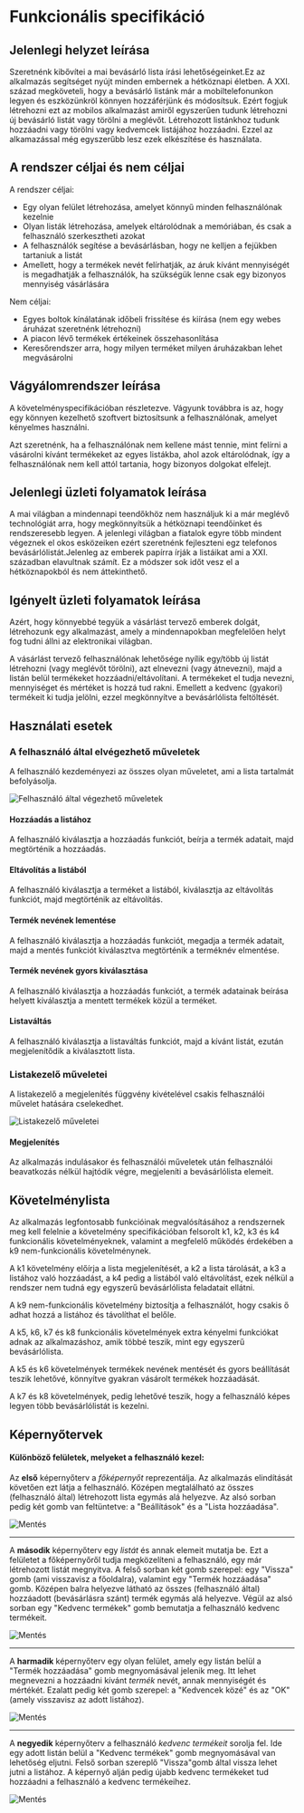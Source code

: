 # Funkcionális specifikáció

## Jelenlegi helyzet leírása

Szeretnénk kibővítei a mai bevásárló lista írási lehetőségeinket.Ez az alkalmazás segítséget nyújt minden embernek a hétköznapi életben.
A XXI. század megköveteli, hogy a bevásárló listánk már a mobiltelefonunkon legyen és eszközünkröl könnyen hozzáférjünk és módosítsuk.
Ezért fogjuk létrehozni ezt az mobilos alkalmazást amiről egyszerűen tudunk létrehozni új bevásárló listát vagy törölni a meglévőt. 
Létrehozott listánkhoz tudunk hozzáadni vagy törölni vagy kedvemcek listájához hozzáadni.
Ezzel az alkamazással még egyszerűbb lesz ezek elkészítése és használata.

## A rendszer céljai és nem céljai

A rendszer céljai:
- Egy olyan felület létrehozása, amelyet könnyű minden felhasználónak kezelnie
- Olyan listák létrehozása, amelyek eltárolódnak a memóriában, és csak a felhasználó szerkesztheti azokat
- A felhasználók segítése a bevásárlásban, hogy ne kelljen a fejükben tartaniuk a listát
- Amellett, hogy a termékek nevét felírhatják, az áruk kívánt mennyiségét is megadhatják a felhasználók, ha szükségük lenne csak egy bizonyos mennyiség vásárlására

Nem céljai:
- Egyes boltok kínálatának időbeli frissítése és kiírása (nem egy webes áruházat szeretnénk létrehozni)
- A piacon lévő termékek értékeinek összehasonlítása
- Keresőrendszer arra, hogy milyen terméket milyen áruházakban lehet megvásárolni

## Vágyálomrendszer leírása

A követelményspecifikációban részletezve. Vágyunk továbbra is az, hogy egy könnyen kezelhető szoftvert biztosítsunk a felhasználónak, amelyet kényelmes használni.

Azt szeretnénk, ha a felhasználónak nem kellene mást tennie, mint felírni a vásárolni kívánt termékeket az egyes listákba, ahol azok eltárolódnak, így a felhasználónak nem kell attól tartania, hogy bizonyos dolgokat elfelejt.

## Jelenlegi üzleti folyamatok leírása

A mai világban a mindennapi teendőkhöz nem használjuk ki a már meglévő technológiát arra,
hogy megkönnyítsük a hétköznapi teendőinket és rendszeresebb legyen.
A jelenlegi világban a fiatalok egyre több mindent végeznek el okos esközeiken ezért szeretnénk
fejleszteni egz telefonos bevásárlólistát.Jelenleg az emberek papírra írják a listáikat ami a XXI. században
elavultnak számít. Ez a módszer sok időt vesz el a hétköznapokból és nem áttekinthető.


## Igényelt üzleti folyamatok leírása

Azért, hogy könnyebbé tegyük a vásárlást tervező emberek dolgát, létrehozunk egy alkalmazást, amely
a mindennapokban megfelelően helyt fog tudni állni az elektronikai világban.

A vásárlást tervező felhasználónak lehetősége nyílik egy/több új listát létrehozni (vagy meglévőt 
törölni), azt elnevezni (vagy átnevezni), majd a listán belül termékeket hozzáadni/eltávolítani. 
A termékeket el tudja nevezni, mennyiséget és mértéket is hozzá tud rakni. Emellett a kedvenc 
(gyakori) termékeit ki tudja jelölni, ezzel megkönnyítve a bevásárlólista feltöltését.

## Használati esetek

### A felhasználó által elvégezhető műveletek

A felhasználó kezdeményezi az összes olyan műveletet, ami a lista tartalmát befolyásolja.

![Felhasználó által végezhető műveletek](UML/hasznalati_esetek/felhasznalo.png)

#### Hozzáadás a listához

A felhasználó kiválasztja a hozzáadás funkciót, beírja a termék adatait, majd megtörténik a hozzáadás.

#### Eltávolítás a listából

A felhasználó kiválasztja a terméket a listából, kiválasztja az eltávolítás funkciót, majd megtörténik az eltávolítás.

#### Termék nevének lementése

A felhasználó kiválasztja a hozzáadás funkciót, megadja a termék adatait, majd a mentés funkciót kiválasztva megtörténik a terméknév elmentése.

#### Termék nevének gyors kiválasztása

A felhasználó kiválasztja a hozzáadás funkciót, a termék adatainak beírása helyett kiválasztja a mentett termékek közül a terméket.

#### Listaváltás

A felhasználó kiválasztja a listaváltás funkciót, majd a kívánt listát, ezután megjelenítődik a kiválasztott lista.

### Listakezelő műveletei

A listakezelő a megjelenítés függvény kivételével csakis felhasználói művelet hatására cselekedhet.

![Listakezelő műveletei](UML/hasznalati_esetek/listakezelo.png)

#### Megjelenítés

Az alkalmazás indulásakor és felhasználói műveletek után felhasználói beavatkozás nélkül hajtódik végre, megjeleníti a bevásárlólista elemeit.

## Követelménylista

Az alkalmazás legfontosabb funkcióinak megvalósításához a rendszernek meg kell felelnie a követelmény specifikációban felsorolt k1, k2, k3 és k4 funkcionális követelményeknek, valamint a megfelelő működés érdekében a k9 nem-funkcionális követelménynek.

A k1 követelmény előírja a lista megjelenítését, a k2 a lista tárolását, a k3 a listához való hozzáadást, a k4 pedig a listából való eltávolítást, ezek nélkül a rendszer nem tudná egy egyszerű bevásárlólista feladatait ellátni.

A k9 nem-funkcionális követelmény biztosítja a felhasználót, hogy csakis ő adhat hozzá a listához és távolíthat el belőle.

A k5, k6, k7 és k8 funkcionális követelmények extra kényelmi funkciókat adnak az alkalmazáshoz, amik többé teszik, mint egy egyszerű bevásárlólista.

A k5 és k6 követelmények termékek nevének mentését és gyors beállítását teszik lehetővé, könnyítve gyakran vásárolt termékek hozzáadását.

A k7 és k8 követelmények, pedig lehetővé teszik, hogy a felhasználó képes legyen több bevásárlólistát is kezelni.

## Képernyőtervek

#### Különböző felületek, melyeket a felhasználó kezel:

Az **első** képernyőterv a *főképernyőt* reprezentálja. Az alkalmazás elindítását követően ezt látja 
a felhasználó. Középen megtalálható az összes (felhasználó által) létrehozott lista egymás alá 
helyezve. Az alsó sorban pedig két gomb van feltüntetve: a "Beállítások" és a "Lista hozzáadása".

![Mentés](UML/kepernyotervek/listak.drawio.png)

---
A **második** képernyőterv egy *listát* és annak elemeit mutatja be. Ezt a felületet a főképernyőről tudja
megközelíteni a felhasználó, egy már létrehozott listát megnyitva. A felső sorban két gomb szerepel:
egy "Vissza" gomb (ami visszavisz a főoldalra), valamint egy "Termék hozzáadása" gomb. Középen balra
helyezve látható az összes (felhasználó által) hozzáadott (bevásárlásra szánt) termék egymás alá 
helyezve. Végül az alsó sorban egy "Kedvenc termékek" gomb bemutatja a felhasználó kedvenc termékeit.

![Mentés](UML/kepernyotervek/lista1.drawio.png)

---
A **harmadik** képernyőterv egy olyan felület, amely egy listán belül a "Termék hozzáadása" gomb 
megnyomásával jelenik meg. Itt lehet megnevezni a hozzáadni kívánt *termék* nevét, annak mennyiségét 
és mértékét. Ezalatt pedig két gomb szerepel: a "Kedvencek közé" és az "OK" (amely visszavisz az 
adott listához).

![Mentés](UML/kepernyotervek/termek_hozzaadasa1.drawio.png)

---
A **negyedik** képernyőterv a felhasználó *kedvenc termékeit* sorolja fel. Ide egy adott listán belül a 
"Kedvenc termékek" gomb megnyomásával van lehetőség eljutni. Felső sorban szereplő "Vissza"gomb által
vissza lehet jutni a listához. A képernyő alján pedig újabb kedvenc termékeket tud hozzáadni a 
felhasználó a kedvenc termékeihez.

![Mentés](UML/kepernyotervek/kedvenc_termekek.drawio.png)
